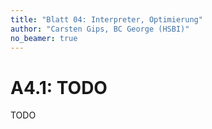 ```yaml
---
title: "Blatt 04: Interpreter, Optimierung"
author: "Carsten Gips, BC George (HSBI)"
no_beamer: true
---
```


# A4.1: TODO

TODO
